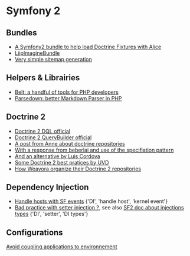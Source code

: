 Symfony 2
=========

Bundles
-------

* [A Symfony2 bundle to help load Doctrine Fixtures with Alice](https://github.com/hautelook/AliceBundle)
* [LiipImagineBundle](https://github.com/liip/LiipImagineBundle)
* [Very simple sitemap generation](http://enarion.net/programming/php/symfony2/xml-sitemaps/)

Helpers & Librairies
--------------------

* [Belt: a handful of tools for PHP developers](https://github.com/ilya-dev/belt)
* [Parsedown: better Markdown Parser in PHP](https://github.com/erusev/parsedown)

Doctrine 2
----------

* [Doctrine 2 DQL official](http://doctrine-orm.readthedocs.org/en/latest/reference/dql-doctrine-query-language.html)
* [Doctrine 2 QueryBuilder official](http://doctrine-orm.readthedocs.org/en/latest/reference/query-builder.html)
* [A post from Anne about doctrine repositories ](http://dev.imagineeasy.com/post/44139111915/taiming-repository-classes-in-doctrine-with-the)
* [With a response from beberlai and use of the specifiation pattern](https://github.com/beberlei/whitewashing.de/blob/master/2013/03/04/doctrine_repositories.rst)
* [And an alternative by Luis Cordova](http://www.craftitonline.com/2014/08/alternative-method-to-tame-symfonydoctrine-repositories/)
* [Some Doctrine 2 best pratices by UVD](http://www.uvd.co.uk/blog/some-doctrine-2-best-practices/)
* [How Weavora organize their Doctrine 2 repositories](http://weavora.com/blog/2013/08/23/how-we-organize-doctrine2-repositories/)

Dependency Injection
--------------------

* [Handle hosts with SF events](http://knpuniversity.com/screencast/question-answer-day/symfony2-dynamic-subdomains) {'DI', 'handle host', 'kernel event'}
* [Bad practice with setter injection ?](http://richardmiller.co.uk/2014/03/12/avoiding-setter-injection/), see also [SF2 doc about injections types](http://symfony.com/doc/current/components/dependency_injection/types.html) {'DI', 'setter', 'DI types'}

Configurations
--------------

[Avoid coupling applications to environnement](http://richardmiller.co.uk/2013/05/28/symfony2-avoiding-coupling-applications-to-the-environment/)
